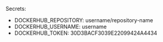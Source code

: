 Secrets:

- DOCKERHUB_REPOSITORY: username/repository-name
- DOCKERHUB_USERNAME: username
- DOCKERHUB_TOKEN: 30D3BACF3039E22099424A4434
